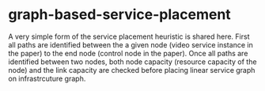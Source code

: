 # graph-based-service-placement

A very simple form of the service placement heuristic is shared here. First all paths are identified between the a given node (video service instance in the paper) to the end node (control node in the paper). Once all paths are identified between two nodes, both node capacity (resource capacity of the node) and the link capacity are checked before placing linear service graph on infrastrcuture graph. 
